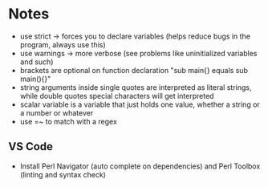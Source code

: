 # Notes
- use strict -> forces you to declare variables (helps reduce bugs in the program, always use this)
- use warnings -> more verbose (see problems like uninitialized variables and such)
- brackets are optional on function declaration "sub main{} equals sub main(){}"
- string arguments inside single quotes are interpreted as literal strings, while double quotes special characters will get interpreted
- scalar variable is a variable that just holds one value, whether a string or a number or whatever
- use =~ to match with a regex

## VS Code
- Install Perl Navigator (auto complete on dependencies) and Perl Toolbox (linting and syntax check)

